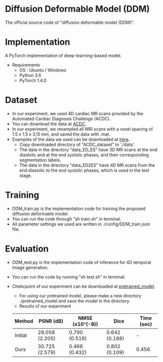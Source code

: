 # Diffusion Deformable Model (DDM)
The official source code of "diffusion deformable model (DDM)".

Implementation
===============
A PyTorch implementation of deep-learning-based model.
* Requirements
  * OS : Ubuntu / Windows
  * Python 3.6
  * PyTorch 1.4.0

Dataset
===============
* In our experiment, we used 4D cardiac MR scans provided by the Automated Cardiac Diagnosis Challenge (ACDC). 
* You can download the data at [ACDC](https://acdc.creatis.insa-lyon.fr/description/databases.html).
* In our experiment, we resampled all MRI scans with a voxel spacing of 1.5 x 1.5 x 3.15 mm, and saved the data with .mat.
* Examples of the data we used can be downloaded at [here](https://drive.google.com/drive/folders/1G0i9YI0qY3GXq4tUqFn6OeQKvMuRX69q?usp=sharing).
   * Copy downloaded directory of "ACDC_dataset" to './data'.
   * The data in the directory "data_ED_ES" have 3D MR scans at the end diastolic and at the end systolic phases, and their corresponding segmentation labels.
   * The data in the directory "data_ED2ES" have 4D MR scans from the end diastolic to the end systolic phases, which is used in the test stage.

Training
===============
* DDM_train.py is the implementation code for training the proposed diffusion deformable model.
* You can run the code through "sh train.sh" in terminal.
* All parameter settings we used are written in ./config/DDM_train.json file.

Evaluation
===============
* DDM_test.py is the implementation code of inference for 4D temporal image generation. 
* You can run the code by running "sh test.sh" in terminal.
* Chekcpoint of our experiment can be downloaded at [pretrained_model](https://drive.google.com/drive/folders/1fBTqdPXeSaFguXwu0bUOtfYHMTecemmL?usp=sharing).
  * For using our pretrained model, please make a new directory ./pretrained_model and save the model in the directory.
  * Results of our experiment
  
   | Method | PSNR (dB) | NMSE (x10^(-8)) | Dice | Time (sec) |
   |--------| ----------| ----------------| -----| -----------|
   | Initial | 28.058 (2.205) |0.790 (0.516) | 0.642 (0.188) | - |
   | Ours    | 30.725 (2.579) |0.466 (0.432) | 0.802 (0.109) | 0.456 |
